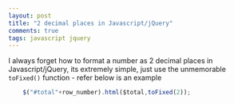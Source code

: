 ```yaml
---
layout: post
title: "2 decimal places in Javascript/jQuery"
comments: true
tags: javascript jquery 
---
```


I always forget how to format a number as 2 decimal places in Javascript/jQuery, its extremely simple, just use the unmemorable `toFixed()` function - refer below is an example

``` javascript
    $("#total"+row_number).html($total,toFixed(2));
```
